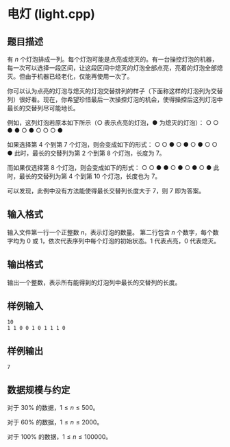 # 电灯 (light.cpp)

## 题目描述

有 $n$ 个灯泡排成一列。每个灯泡可能是点亮或熄灭的。有一台操控灯泡的机器，每一次可以选择一段区间，让这段区间中熄灭的灯泡全部点亮，亮着的灯泡全部熄灭。但由于机器已经老化，仅能再使用一次了。

你可以认为点亮的灯泡与熄灭的灯泡交替排列的样子（下面称这样的灯泡列为交替列）很好看。现在，你希望珍惜最后一次操控灯泡的机会，使得操控后这列灯泡中最长的交替列尽可能地长。

例如，这列灯泡若原本如下所示（○ 表示点亮的灯泡，● 为熄灭的灯泡）：
○ ○ ● ● ○ ● ○ ○ ○ ●

如果选择第 $4$ 个到第 $7$ 个灯泡，则会变成如下的形式：
○ ○ ● ○ ● ○ ● ○ ○ ●
此时，最长的交替列为第 $2$ 个到第 $8$ 个灯泡，长度为 $7$。

而如果仅选择第 $8$ 个灯泡，则会变成如下的形式：
○ ○ ● ● ○ ● ○ ● ○ ●
此时，最长的交替列为第 $4$ 个到第 $10$ 个灯泡，长度也为 $7$。

可以发现，此例中没有方法能使得最长交替列长度大于 $7$，则 $7$ 即为答案。

## 输入格式

输入文件第一行一个正整数 $n$，表示灯泡的数量。
第二行包含 $n$ 个数字，每个数字均为 0 或 1，依次代表序列中每个灯泡的初始状态。1 代表点亮，0 代表熄灭。

## 输出格式

输出一个整数，表示所有能得到的灯泡列中最长的交替列的长度。

## 样例输入

```text
10
1 1 0 0 1 0 1 1 1 0
```

## 样例输出

```text
7
```

## 数据规模与约定 

对于 $30\%$ 的数据，$1≤n≤500$。

对于 $60\%$ 的数据，$1≤n≤2000$。

对于 $100\%$ 的数据，$1≤n≤100000$。
